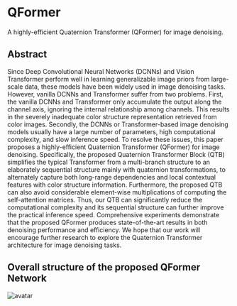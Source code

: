 # QFormer
A highly-efficient Quaternion Transformer (QFormer) for image denoising.

## Abstract
Since Deep Convolutional Neural Networks (DCNNs) and Vision Transformer perform well in learning generalizable image priors from large-scale data, these models have been widely used in image denoising tasks. However, vanilla DCNNs and Transformer suffer from two problems. First, the vanilla DCNNs and Transformer only accumulate the output along the channel axis, ignoring the internal relationship among channels. This results in the severely inadequate color structure representation retrieved from color images. Secondly, the DCNNs or Transformer-based image denoising models usually have a large number of parameters, high computational complexity, and slow inference speed. To resolve these issues, this paper proposes a highly-efficient Quaternion Transformer (QFormer) for image denoising. Specifically, the proposed Quaternion Transformer Block (QTB) simplifies the typical Transformer from a multi-branch structure to an elaborately sequential structure mainly with quaternion transformations, to alternately capture both long-range dependencies and local contextual features with color structure information. Furthermore, the proposed QTB can also avoid considerable element-wise multiplications of computing the self-attention matrices. Thus, our QTB can significantly reduce the computational complexity and its sequential structure can further improve the practical inference speed. Comprehensive experiments demonstrate that the proposed QFormer produces state-of-the-art results in both denoising performance and efficiency. We hope that our work will encourage further research to explore the Quaternion Transformer architecture for image denoising tasks.

## Overall structure of the proposed QFormer Network
![avatar](http://baidu.com/pic/doge.png)
